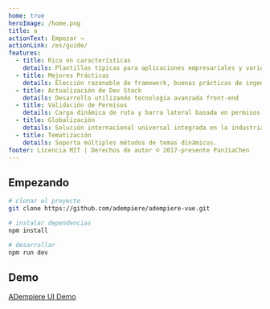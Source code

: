 ```yaml
---
home: true
heroImage: /home.png
title: a
actionText: Empezar →
actionLink: /es/guide/
features:
  - title: Rico en características
    details: Plantillas típicas para aplicaciones empresariales y varios componentes
  - title: Mejores Prácticas
    details: Elección razonable de framework, buenas prácticas de ingeniería
  - title: Actualización de Dev Stack
    details: Desarrollo utilizando tecnología avanzada front-end
  - title: Validación de Permisos
    details: Carga dinámica de ruta y barra lateral basada en permisos
  - title: Globalización
    details: Solución internacional universal integrada en la industria
  - title: Tematización
    details: Soporta múltiples métodos de temas dinámicos.
footer: Licencia MIT | Derechos de autor © 2017-presente PanJiaChen
---
```


## Empezando

```bash
# clonar el proyecto
git clone https://github.com/adempiere/adempiere-vue.git

# instalar dependencias
npm install

# desarrollar
npm run dev
```
## Demo
[ADempiere UI Demo](https://demo-ui.erpya.com/)
